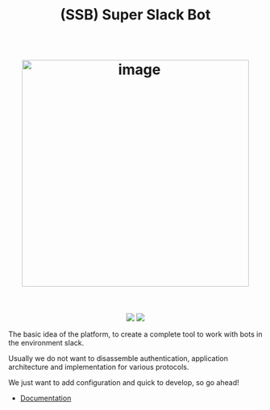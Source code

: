 <h1 align="center">(SSB) Super Slack Bot</h1>

<h1 align="center">
  <br>
  <a href="https://agoalofalife.github.io/ssb/#/"><img src="https://github.com/agoalofalife/ssb/blob/master/docs/images/head.jpg" alt="image" width="450"></a>
  <br>
  <br>
</h1>
<p align="center">
 <a href="https://travis-ci.org/agoalofalife/ssb">
 <img src="https://travis-ci.org/agoalofalife/ssb.svg?branch=master"></a>
 <a href="https://codecov.io/gh/agoalofalife/ssb">
   <img src="https://codecov.io/gh/agoalofalife/ssb/branch/master/graph/badge.svg" />
 </a>
 </p>


The basic idea of the platform, to create a complete tool to work with bots in the environment slack.

Usually we do not want to disassemble authentication, application architecture and implementation for various protocols.

We just want to add configuration and quick to develop, so go ahead!

- [Documentation](https://agoalofalife.github.io/ssb)
